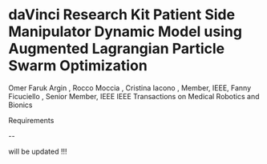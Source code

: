 daVinci Research Kit Patient Side Manipulator Dynamic Model using Augmented Lagrangian Particle Swarm Optimization
===

Omer Faruk Argin , Rocco Moccia , Cristina Iacono , Member, IEEE, Fanny Ficuciello , Senior Member, IEEE
IEEE Transactions on Medical Robotics and Bionics

Requirements

--

will  be updated !!!



